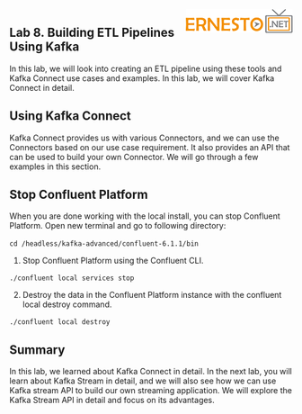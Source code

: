 <img align="right" src="./logo.png">


Lab 8. Building ETL Pipelines Using Kafka
------------------------------------------------------


In this lab, we will look into creating an ETL pipeline using these tools and Kafka Connect use cases and examples. In this lab, we will cover 
Kafka Connect in detail.


Using Kafka Connect 
--------------------

Kafka Connect provides us with various Connectors, and we can use the
Connectors based on our use case requirement. It also provides an API
that can be used to build your own Connector. We will go through a few
examples in this section.




Stop Confluent Platform
-------------------------

When you are done working with the local install, you can stop Confluent
Platform. Open new terminal and go to following directory:

`cd /headless/kafka-advanced/confluent-6.1.1/bin`


1.  Stop Confluent Platform using the Confluent CLI.
	
```
./confluent local services stop
```

2.  Destroy the data in the Confluent Platform instance with the
    confluent local destroy command.
	
```
./confluent local destroy
```



Summary  
------------------------


In this lab, we learned about Kafka Connect in detail. In the next lab, you will learn about Kafka Stream in detail, and we
will also see how we can use Kafka stream API to build our own streaming
application. We will explore the Kafka Stream API in detail and focus on
its advantages.
